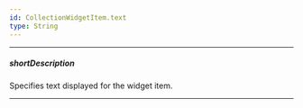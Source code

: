 ```yaml
---
id: CollectionWidgetItem.text
type: String
---
```

---
##### shortDescription
Specifies text displayed for the widget item.

---
